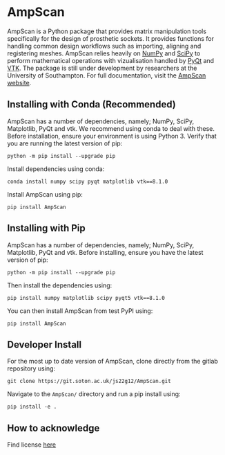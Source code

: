 AmpScan
=======

AmpScan is a Python package that provides matrix manipulation tools specifically for 
the design of prosthetic sockets. It provides functions for handling common design workflows 
such as importing, aligning and registering meshes. AmpScan relies heavily on [NumPy](http://www.numpy.org/) 
and [SciPy](https://www.scipy.org/) to perform mathematical operations with vizualisation handled by 
[PyQt](https://riverbankcomputing.com/software/pyqt/intro) and [VTK](https://www.vtk.org/). The package is 
still under development by researchers at the University of Southampton. For full documentation, 
visit the [AmpScan website](https://ampscan.readthedocs.io/en/latest/).

Installing with Conda (Recommended)
-----------------------------------

AmpScan has a number of dependencies, namely; NumPy, SciPy, Matplotlib, PyQt and vtk. We recommend using 
conda to deal with these. Before installation, ensure your environment is using Python 3. Verify that 
you are running the latest version of pip:

``python -m pip install --upgrade pip``

Install dependencies using conda:

``conda install numpy scipy pyqt matplotlib vtk==8.1.0``

Install AmpScan using pip:

``pip install AmpScan``

Installing with Pip
-------------------

AmpScan has a number of dependencies, namely; NumPy, SciPy, Matplotlib, PyQt and vtk. Before 
installing, ensure you have the latest version of pip:

``python -m pip install --upgrade pip``

Then install the dependencies using:

``pip install numpy matplotlib scipy pyqt5 vtk==8.1.0``

You can then install AmpScan from test PyPI using:

``pip install AmpScan``

Developer Install
-----------------

For the most up to date version of AmpScan, clone directly from the gitlab repository using:

``git clone https://git.soton.ac.uk/js22g12/AmpScan.git``

Navigate to the `AmpScan/` directory and run a pip install using:

``pip install -e .``

How to acknowledge
------------------

Find license [here](../LICENSE)
